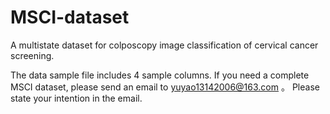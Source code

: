# MSCI-dataset
A multistate dataset for colposcopy image classification  of cervical cancer screening.

The data sample file includes 4 sample columns. If you need a complete MSCI dataset, please send an email to yuyao13142006@163.com 。 Please state your intention in the email.
